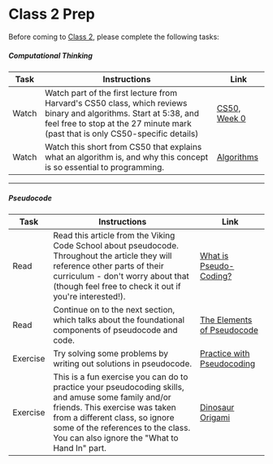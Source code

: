 # Class 2 Prep

Before coming to [Class 2](../class2), please complete the following tasks:

##### Computational Thinking

Task | Instructions | Link  | 
--------------|-------------|-------------
Watch | Watch part of the first lecture from Harvard's CS50 class, which reviews binary and algorithms. Start at 5:38, and feel free to stop at the 27 minute mark (past that is only CS50-specific details)| <a href="https://youtu.be/zFenJJtAEzE?t=338" target="_blank">CS50, Week 0</a>
Watch | Watch this short from CS50 that explains what an algorithm is, and why this concept is so essential to programming. |  <a href="https://www.youtube.com/watch?v=HFLczUUHWNw&index=1&list=PLhQjrBD2T380dhmG9KMjsOQogweyjEeVQ" target="_blank">Algorithms</a> | 
***
##### Pseudocode

Task | Instructions | Link  | 
--------------|-------------|-------------
Read | Read this article from the Viking Code School about pseudocode. Throughout the article they will reference other parts of their curriculum - don't worry about that (though feel free to check it out if you're interested!). | <a href="http://www.vikingcodeschool.com/software-engineering-basics/what-is-pseudo-coding" target="_blank">What is Pseudo-Coding?</a>
Read | Continue on to the next section, which talks about the foundational components of pseudocode and code.  | <a href="http://www.vikingcodeschool.com/software-engineering-basics/the-elements-of-pseudocode" target="_blank">The Elements of Pseudocode</a> | 
Exercise | Try solving some problems by writing out solutions in pseudocode. | <a href="http://www.vikingcodeschool.com/software-engineering-basics/practice-with-pseudo-coding" target="_blank">Practice with Pseudocoding</a> |  
Exercise | This is a fun exercise you can do to practice your pseudocoding skills, and amuse some family and/or friends. This exercise was taken from a different class, so ignore some of the references to the class. You can also ignore the "What to Hand In" part.  | <a href="http://mgoadric.github.io/csci150/homework/origami.html" target="_blank">Dinosaur Origami</a> 


